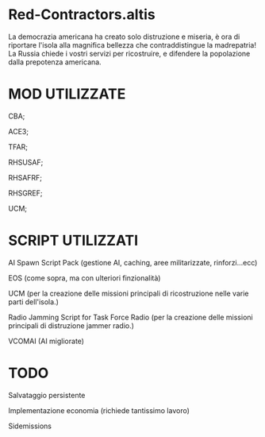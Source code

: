 # Red-Contractors.altis
La democrazia americana ha creato solo distruzione e miseria, è ora di riportare l'isola alla magnifica bellezza che contraddistingue la madrepatria! La Russia chiede i vostri servizi per ricostruire, e difendere la popolazione dalla prepotenza americana.


# MOD UTILIZZATE
CBA; </p>
ACE3; </p>
TFAR; </p>
RHSUSAF; </p>
RHSAFRF; </p>
RHSGREF; </p>
UCM; </p>

# SCRIPT UTILIZZATI

AI Spawn Script Pack (gestione AI, caching, aree militarizzate, rinforzi...ecc) </p>
EOS (come sopra, ma con ulteriori finzionalità)</p>
UCM (per la creazione delle missioni principali di ricostruzione nelle varie parti dell'isola.) </p>
Radio Jamming Script for Task Force Radio (per la creazione delle missioni principali di distruzione jammer radio.) </p>
VCOMAI (AI migliorate)</p>


# TODO
Salvataggio persistente </p>
Implementazione economia (richiede tantissimo lavoro) </p>
Sidemissions </p>








